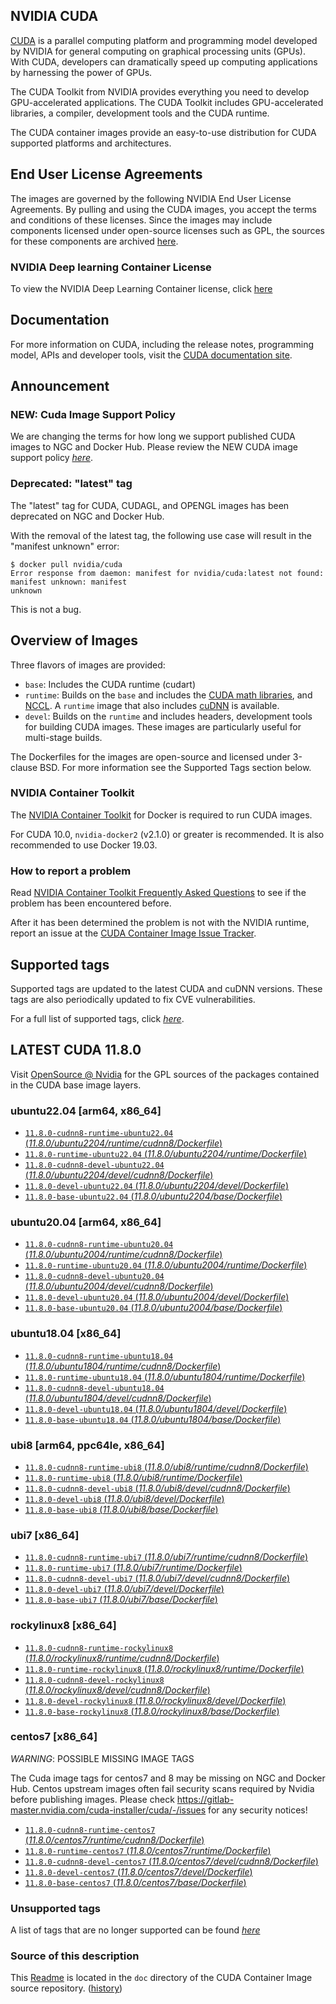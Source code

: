 ## NVIDIA CUDA

[CUDA](https://developer.nvidia.com/cuda-zone) is a parallel computing platform and programming model developed by NVIDIA for general computing on graphical processing units (GPUs). With CUDA, developers can dramatically speed up computing applications by harnessing the power of GPUs.

The CUDA Toolkit from NVIDIA provides everything you need to develop GPU-accelerated applications. The CUDA Toolkit includes GPU-accelerated libraries, a compiler, development tools and the CUDA runtime.

The CUDA container images provide an easy-to-use distribution for CUDA supported platforms and architectures.

## End User License Agreements

The images are governed by the following NVIDIA End User License Agreements. By pulling and using the CUDA images, you accept the terms and conditions of these licenses.
Since the images may include components licensed under open-source licenses such as GPL, the sources for these components are archived [here](https://developer.download.nvidia.com/compute/cuda/opensource/image).

### NVIDIA Deep learning Container License

To view the NVIDIA Deep Learning Container license, click [here](https://developer.nvidia.com/ngc/nvidia-deep-learning-container-license)

## Documentation

For more information on CUDA, including the release notes, programming model, APIs and developer tools, visit the [CUDA documentation site](https://docs.nvidia.com/cuda).

## Announcement

### NEW: Cuda Image Support Policy

We are changing the terms for how long we support published CUDA images to NGC and Docker Hub. Please review the NEW CUDA image support policy [*here*](https://gitlab.com/nvidia/container-images/cuda/blob/master/doc/support-policy.md).

### Deprecated: "latest" tag

The "latest" tag for CUDA, CUDAGL, and OPENGL images has been deprecated on NGC and Docker Hub.

With the removal of the latest tag, the following use case will result in the "manifest unknown" error:

```
$ docker pull nvidia/cuda
Error response from daemon: manifest for nvidia/cuda:latest not found: manifest unknown: manifest
unknown
```

This is not a bug.

## Overview of Images

Three flavors of images are provided:
- `base`: Includes the CUDA runtime (cudart)
- `runtime`: Builds on the `base` and includes the [CUDA math libraries](https://developer.nvidia.com/gpu-accelerated-libraries), and [NCCL](https://developer.nvidia.com/nccl). A `runtime` image that also includes [cuDNN](https://developer.nvidia.com/cudnn) is available.
- `devel`: Builds on the `runtime` and includes headers, development tools for building CUDA images. These images are particularly useful for multi-stage builds.

The Dockerfiles for the images are open-source and licensed under 3-clause BSD. For more information see the Supported Tags section below.

### NVIDIA Container Toolkit

The [NVIDIA Container Toolkit](https://github.com/NVIDIA/nvidia-docker) for Docker is required to run CUDA images.

For CUDA 10.0, `nvidia-docker2` (v2.1.0) or greater is recommended. It is also recommended to use Docker 19.03.

### How to report a problem

Read [NVIDIA Container Toolkit Frequently Asked Questions](https://github.com/NVIDIA/nvidia-docker/wiki/Frequently-Asked-Questions) to see if the problem has been encountered before.

After it has been determined the problem is not with the NVIDIA runtime, report an issue at the [CUDA Container Image Issue Tracker](https://gitlab.com/nvidia/container-images/cuda/-/issues).

## Supported tags

Supported tags are updated to the latest CUDA and cuDNN versions. These tags are also periodically updated to fix CVE vulnerabilities.

For a full list of supported tags, click [*here*](https://gitlab.com/nvidia/container-images/cuda/blob/master/doc/supported-tags.md).

## LATEST CUDA 11.8.0

Visit [OpenSource @ Nvidia](https://developer.download.nvidia.com/compute/cuda/opensource/image/) for the GPL sources of the packages contained in the CUDA base image layers.


### ubuntu22.04 [arm64, x86_64]

- [`11.8.0-cudnn8-runtime-ubuntu22.04` (*11.8.0/ubuntu2204/runtime/cudnn8/Dockerfile*)](https://gitlab.com/nvidia/container-images/cuda/blob/master/dist/11.8.0/ubuntu2204/runtime/cudnn8/Dockerfile)
- [`11.8.0-runtime-ubuntu22.04` (*11.8.0/ubuntu2204/runtime/Dockerfile*)](https://gitlab.com/nvidia/container-images/cuda/blob/master/dist/11.8.0/ubuntu2204/runtime/Dockerfile)
- [`11.8.0-cudnn8-devel-ubuntu22.04` (*11.8.0/ubuntu2204/devel/cudnn8/Dockerfile*)](https://gitlab.com/nvidia/container-images/cuda/blob/master/dist/11.8.0/ubuntu2204/devel/cudnn8/Dockerfile)
- [`11.8.0-devel-ubuntu22.04` (*11.8.0/ubuntu2204/devel/Dockerfile*)](https://gitlab.com/nvidia/container-images/cuda/blob/master/dist/11.8.0/ubuntu2204/devel/Dockerfile)
- [`11.8.0-base-ubuntu22.04` (*11.8.0/ubuntu2204/base/Dockerfile*)](https://gitlab.com/nvidia/container-images/cuda/blob/master/dist/11.8.0/ubuntu2204/base/Dockerfile)

### ubuntu20.04 [arm64, x86_64]

- [`11.8.0-cudnn8-runtime-ubuntu20.04` (*11.8.0/ubuntu2004/runtime/cudnn8/Dockerfile*)](https://gitlab.com/nvidia/container-images/cuda/blob/master/dist/11.8.0/ubuntu2004/runtime/cudnn8/Dockerfile)
- [`11.8.0-runtime-ubuntu20.04` (*11.8.0/ubuntu2004/runtime/Dockerfile*)](https://gitlab.com/nvidia/container-images/cuda/blob/master/dist/11.8.0/ubuntu2004/runtime/Dockerfile)
- [`11.8.0-cudnn8-devel-ubuntu20.04` (*11.8.0/ubuntu2004/devel/cudnn8/Dockerfile*)](https://gitlab.com/nvidia/container-images/cuda/blob/master/dist/11.8.0/ubuntu2004/devel/cudnn8/Dockerfile)
- [`11.8.0-devel-ubuntu20.04` (*11.8.0/ubuntu2004/devel/Dockerfile*)](https://gitlab.com/nvidia/container-images/cuda/blob/master/dist/11.8.0/ubuntu2004/devel/Dockerfile)
- [`11.8.0-base-ubuntu20.04` (*11.8.0/ubuntu2004/base/Dockerfile*)](https://gitlab.com/nvidia/container-images/cuda/blob/master/dist/11.8.0/ubuntu2004/base/Dockerfile)

### ubuntu18.04 [x86_64]

- [`11.8.0-cudnn8-runtime-ubuntu18.04` (*11.8.0/ubuntu1804/runtime/cudnn8/Dockerfile*)](https://gitlab.com/nvidia/container-images/cuda/blob/master/dist/11.8.0/ubuntu1804/runtime/cudnn8/Dockerfile)
- [`11.8.0-runtime-ubuntu18.04` (*11.8.0/ubuntu1804/runtime/Dockerfile*)](https://gitlab.com/nvidia/container-images/cuda/blob/master/dist/11.8.0/ubuntu1804/runtime/Dockerfile)
- [`11.8.0-cudnn8-devel-ubuntu18.04` (*11.8.0/ubuntu1804/devel/cudnn8/Dockerfile*)](https://gitlab.com/nvidia/container-images/cuda/blob/master/dist/11.8.0/ubuntu1804/devel/cudnn8/Dockerfile)
- [`11.8.0-devel-ubuntu18.04` (*11.8.0/ubuntu1804/devel/Dockerfile*)](https://gitlab.com/nvidia/container-images/cuda/blob/master/dist/11.8.0/ubuntu1804/devel/Dockerfile)
- [`11.8.0-base-ubuntu18.04` (*11.8.0/ubuntu1804/base/Dockerfile*)](https://gitlab.com/nvidia/container-images/cuda/blob/master/dist/11.8.0/ubuntu1804/base/Dockerfile)

### ubi8 [arm64, ppc64le, x86_64]

- [`11.8.0-cudnn8-runtime-ubi8` (*11.8.0/ubi8/runtime/cudnn8/Dockerfile*)](https://gitlab.com/nvidia/container-images/cuda/blob/master/dist/11.8.0/ubi8/runtime/cudnn8/Dockerfile)
- [`11.8.0-runtime-ubi8` (*11.8.0/ubi8/runtime/Dockerfile*)](https://gitlab.com/nvidia/container-images/cuda/blob/master/dist/11.8.0/ubi8/runtime/Dockerfile)
- [`11.8.0-cudnn8-devel-ubi8` (*11.8.0/ubi8/devel/cudnn8/Dockerfile*)](https://gitlab.com/nvidia/container-images/cuda/blob/master/dist/11.8.0/ubi8/devel/cudnn8/Dockerfile)
- [`11.8.0-devel-ubi8` (*11.8.0/ubi8/devel/Dockerfile*)](https://gitlab.com/nvidia/container-images/cuda/blob/master/dist/11.8.0/ubi8/devel/Dockerfile)
- [`11.8.0-base-ubi8` (*11.8.0/ubi8/base/Dockerfile*)](https://gitlab.com/nvidia/container-images/cuda/blob/master/dist/11.8.0/ubi8/base/Dockerfile)

### ubi7 [x86_64]

- [`11.8.0-cudnn8-runtime-ubi7` (*11.8.0/ubi7/runtime/cudnn8/Dockerfile*)](https://gitlab.com/nvidia/container-images/cuda/blob/master/dist/11.8.0/ubi7/runtime/cudnn8/Dockerfile)
- [`11.8.0-runtime-ubi7` (*11.8.0/ubi7/runtime/Dockerfile*)](https://gitlab.com/nvidia/container-images/cuda/blob/master/dist/11.8.0/ubi7/runtime/Dockerfile)
- [`11.8.0-cudnn8-devel-ubi7` (*11.8.0/ubi7/devel/cudnn8/Dockerfile*)](https://gitlab.com/nvidia/container-images/cuda/blob/master/dist/11.8.0/ubi7/devel/cudnn8/Dockerfile)
- [`11.8.0-devel-ubi7` (*11.8.0/ubi7/devel/Dockerfile*)](https://gitlab.com/nvidia/container-images/cuda/blob/master/dist/11.8.0/ubi7/devel/Dockerfile)
- [`11.8.0-base-ubi7` (*11.8.0/ubi7/base/Dockerfile*)](https://gitlab.com/nvidia/container-images/cuda/blob/master/dist/11.8.0/ubi7/base/Dockerfile)

### rockylinux8 [x86_64]

- [`11.8.0-cudnn8-runtime-rockylinux8` (*11.8.0/rockylinux8/runtime/cudnn8/Dockerfile*)](https://gitlab.com/nvidia/container-images/cuda/blob/master/dist/11.8.0/rockylinux8/runtime/cudnn8/Dockerfile)
- [`11.8.0-runtime-rockylinux8` (*11.8.0/rockylinux8/runtime/Dockerfile*)](https://gitlab.com/nvidia/container-images/cuda/blob/master/dist/11.8.0/rockylinux8/runtime/Dockerfile)
- [`11.8.0-cudnn8-devel-rockylinux8` (*11.8.0/rockylinux8/devel/cudnn8/Dockerfile*)](https://gitlab.com/nvidia/container-images/cuda/blob/master/dist/11.8.0/rockylinux8/devel/cudnn8/Dockerfile)
- [`11.8.0-devel-rockylinux8` (*11.8.0/rockylinux8/devel/Dockerfile*)](https://gitlab.com/nvidia/container-images/cuda/blob/master/dist/11.8.0/rockylinux8/devel/Dockerfile)
- [`11.8.0-base-rockylinux8` (*11.8.0/rockylinux8/base/Dockerfile*)](https://gitlab.com/nvidia/container-images/cuda/blob/master/dist/11.8.0/rockylinux8/base/Dockerfile)

### centos7 [x86_64]

*WARNING*: POSSIBLE MISSING IMAGE TAGS

The Cuda image tags for centos7 and 8 may be missing on NGC and Docker Hub. Centos upstream images often fail security scans required by Nvidia before publishing images. Please check https://gitlab-master.nvidia.com/cuda-installer/cuda/-/issues for any security notices!

- [`11.8.0-cudnn8-runtime-centos7` (*11.8.0/centos7/runtime/cudnn8/Dockerfile*)](https://gitlab.com/nvidia/container-images/cuda/blob/master/dist/11.8.0/centos7/runtime/cudnn8/Dockerfile)
- [`11.8.0-runtime-centos7` (*11.8.0/centos7/runtime/Dockerfile*)](https://gitlab.com/nvidia/container-images/cuda/blob/master/dist/11.8.0/centos7/runtime/Dockerfile)
- [`11.8.0-cudnn8-devel-centos7` (*11.8.0/centos7/devel/cudnn8/Dockerfile*)](https://gitlab.com/nvidia/container-images/cuda/blob/master/dist/11.8.0/centos7/devel/cudnn8/Dockerfile)
- [`11.8.0-devel-centos7` (*11.8.0/centos7/devel/Dockerfile*)](https://gitlab.com/nvidia/container-images/cuda/blob/master/dist/11.8.0/centos7/devel/Dockerfile)
- [`11.8.0-base-centos7` (*11.8.0/centos7/base/Dockerfile*)](https://gitlab.com/nvidia/container-images/cuda/blob/master/dist/11.8.0/centos7/base/Dockerfile)

### Unsupported tags

A list of tags that are no longer supported can be found [*here*](https://gitlab.com/nvidia/container-images/cuda/blob/master/doc/unsupported-tags.md)

### Source of this description

This [Readme](https://gitlab.com/nvidia/container-images/cuda/blob/master/doc/README.md) is located in the `doc` directory of the CUDA Container Image source repository. ([history](https://gitlab.com/nvidia/container-images/cuda/commits/master/doc/README.md))
